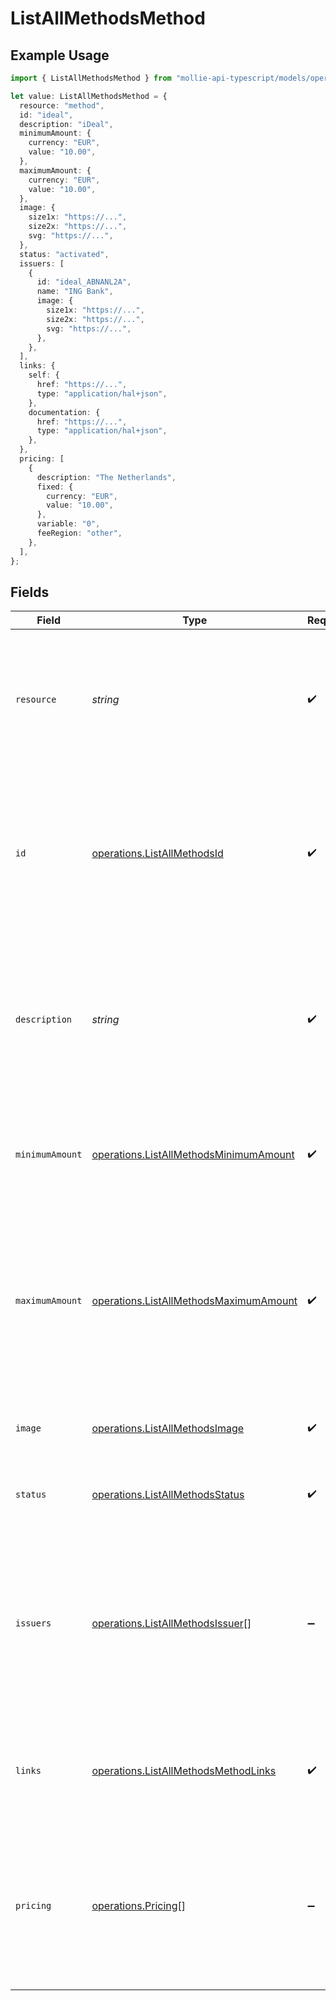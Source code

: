 # ListAllMethodsMethod

## Example Usage

```typescript
import { ListAllMethodsMethod } from "mollie-api-typescript/models/operations";

let value: ListAllMethodsMethod = {
  resource: "method",
  id: "ideal",
  description: "iDeal",
  minimumAmount: {
    currency: "EUR",
    value: "10.00",
  },
  maximumAmount: {
    currency: "EUR",
    value: "10.00",
  },
  image: {
    size1x: "https://...",
    size2x: "https://...",
    svg: "https://...",
  },
  status: "activated",
  issuers: [
    {
      id: "ideal_ABNANL2A",
      name: "ING Bank",
      image: {
        size1x: "https://...",
        size2x: "https://...",
        svg: "https://...",
      },
    },
  ],
  links: {
    self: {
      href: "https://...",
      type: "application/hal+json",
    },
    documentation: {
      href: "https://...",
      type: "application/hal+json",
    },
  },
  pricing: [
    {
      description: "The Netherlands",
      fixed: {
        currency: "EUR",
        value: "10.00",
      },
      variable: "0",
      feeRegion: "other",
    },
  ],
};
```

## Fields

| Field                                                                                                                                                           | Type                                                                                                                                                            | Required                                                                                                                                                        | Description                                                                                                                                                     | Example                                                                                                                                                         |
| --------------------------------------------------------------------------------------------------------------------------------------------------------------- | --------------------------------------------------------------------------------------------------------------------------------------------------------------- | --------------------------------------------------------------------------------------------------------------------------------------------------------------- | --------------------------------------------------------------------------------------------------------------------------------------------------------------- | --------------------------------------------------------------------------------------------------------------------------------------------------------------- |
| `resource`                                                                                                                                                      | *string*                                                                                                                                                        | :heavy_check_mark:                                                                                                                                              | Indicates the response contains a payment method object. Will always contain the string `method` for this<br/>endpoint.                                         | method                                                                                                                                                          |
| `id`                                                                                                                                                            | [operations.ListAllMethodsId](../../models/operations/listallmethodsid.md)                                                                                      | :heavy_check_mark:                                                                                                                                              | The unique identifier of the payment method. When used during [payment creation](create-payment), the payment<br/>method selection screen will be skipped.      | ideal                                                                                                                                                           |
| `description`                                                                                                                                                   | *string*                                                                                                                                                        | :heavy_check_mark:                                                                                                                                              | The full name of the payment method.<br/><br/>If a `locale` parameter is provided, the name is translated to the given locale if possible.                      | iDeal                                                                                                                                                           |
| `minimumAmount`                                                                                                                                                 | [operations.ListAllMethodsMinimumAmount](../../models/operations/listallmethodsminimumamount.md)                                                                | :heavy_check_mark:                                                                                                                                              | The minimum payment amount required to use this payment method.                                                                                                 |                                                                                                                                                                 |
| `maximumAmount`                                                                                                                                                 | [operations.ListAllMethodsMaximumAmount](../../models/operations/listallmethodsmaximumamount.md)                                                                | :heavy_check_mark:                                                                                                                                              | The maximum payment amount allowed when using this payment method. If there is no method-specific maximum, `null`<br/>is returned instead.                      |                                                                                                                                                                 |
| `image`                                                                                                                                                         | [operations.ListAllMethodsImage](../../models/operations/listallmethodsimage.md)                                                                                | :heavy_check_mark:                                                                                                                                              | URLs of images representing the payment method.                                                                                                                 |                                                                                                                                                                 |
| `status`                                                                                                                                                        | [operations.ListAllMethodsStatus](../../models/operations/listallmethodsstatus.md)                                                                              | :heavy_check_mark:                                                                                                                                              | The payment method's activation status for this profile.                                                                                                        | activated                                                                                                                                                       |
| `issuers`                                                                                                                                                       | [operations.ListAllMethodsIssuer](../../models/operations/listallmethodsissuer.md)[]                                                                            | :heavy_minus_sign:                                                                                                                                              | **Optional include.** Array of objects for each 'issuer' that is available for this payment method. Only relevant<br/>for iDEAL, KBC/CBC, gift cards, and vouchers. |                                                                                                                                                                 |
| `links`                                                                                                                                                         | [operations.ListAllMethodsMethodLinks](../../models/operations/listallmethodsmethodlinks.md)                                                                    | :heavy_check_mark:                                                                                                                                              | An object with several relevant URLs. Every URL object will contain an `href` and a `type` field.                                                               |                                                                                                                                                                 |
| `pricing`                                                                                                                                                       | [operations.Pricing](../../models/operations/pricing.md)[]                                                                                                      | :heavy_minus_sign:                                                                                                                                              | **Optional include.** Array of objects describing the pricing configuration applicable for this payment method on<br/>your account.                             |                                                                                                                                                                 |